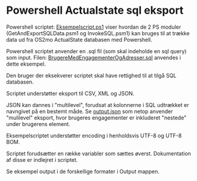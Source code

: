 # Powershell Actualstate sql eksport

Powershell scriptet: [Eksempelscript.ps1](Eksempelscript.ps1) viser hvordan de 2 PS moduler (GetAndExportSQLData.psm1 og InvokeSQL.psm1) kan bruges til at trække data ud fra OS2mo ActualState databasen med Powershell.

Powershell scriptet anvender en .sql fil (som skal indeholde en sql query) som input. Filen: [BrugereMedEngagementerOgAdresser.sql](BrugereMedEngagementerOgAdresser.sql) anvendes i dette eksempel.

Den bruger der eksekverer scriptet skal have rettighed til at tilgå SQL databasen.

Scriptet understøtter eksport til CSV, XML og JSON.

JSON kan dannes i "multilevel", forudsat at kolonnerne i SQL udtrækket er navngivet på en bestemt måde. Se [output.json](output/output.json) som netop anvender "mulilevel" eksport, hvor brugeres engagementer er inkluderet "nestede" under brugerens element.

Eksempelscriptet understøtter encoding i henholdsvis UTF-8 og UTF-8 BOM.

Scriptet forudsætter en række variabler som sættes øverst. Dokumentation af disse er indlejret i scriptet.

Se eksempel output i de forskellige formater i Output mappen.

